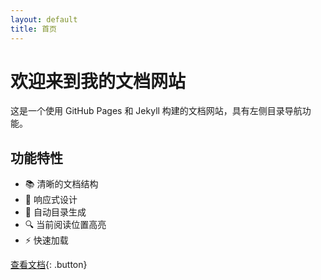```yaml
---
layout: default
title: 首页
---
```


# 欢迎来到我的文档网站

这是一个使用 GitHub Pages 和 Jekyll 构建的文档网站，具有左侧目录导航功能。

## 功能特性

- 📚 清晰的文档结构
- 📱 响应式设计
- 🎯 自动目录生成
- 🔍 当前阅读位置高亮
- ⚡ 快速加载

[查看文档](/docs/){: .button}